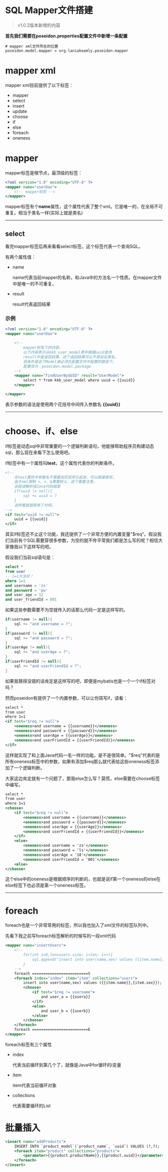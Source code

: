 # SQL Mapper文件搭建

> v1.0.2版本新增的内容

**首先我们需要在poseidon.properties配置文件中新增一条配置**

```properties
# mapper xml文件所在的位置
poseidon.model.mapper = org.laniakeamly.poseidon.mapper
```

# mapper xml

mapper xml目前提供了以下标签：

- mapper
- select
- insert
- update
- choose
- if
- else
- foreach
- oneness

# mapper

mapper标签是根节点，最顶级的标签：

```xml
<?xml version="1.0" encoding="UTF-8" ?>
<mapper name="userDao">
    <!-- mapper标签 -->
</mapper>
```

mapper标签有个**name**属性，这个属性代表了整个xml。它是唯一的，在全局不可重复。相当于类名一样(实际上就是类名)

---

## select

看完mapper标签后再来看看select标签，这个标签代表一个查询SQL。

有两个属性值：

- name
    
    name代表当前mapper的名称，和Java中的方法名一个性质。在mapper文件中是唯一的不可重复。

- result

    result代表返回结果

### 示例

```xml
<?xml version="1.0" encoding="UTF-8" ?>
<mapper name="userDao">

    <!--
        mapper标签下的内容。
        以下内容表示从kkb_user_model表中根据uuid查询
        result中是返回结果，这个返回结果可以不用加全类名。
        但条件是这个Model类必须在配置文件中配置的路径下。
        配置项为：poseidon.model.package
    -->
    <mapper name="findUserByUUID" result="UserModel">
        select * from kkb_user_model where uuid = {{uuid}}
    </mapper>

</mapper>
```

表示参数的语法是使用两个花括号中间传入参数名 **{{uuid}}**

---

# choose、if、else

if标签是动态sql中非常重要的一个逻辑判断语句，他能够帮助程序员构建动态sql，那么现在来看下怎么使用吧。

if标签中有一个属性叫**test**，这个属性代表你的判断条件。

```xml
<!--
    在test属性中参数名不需要加花括号引起来，可以直接填写。
    由于xml限制 <、>、&需要转义，这个需要注意。
    这段话解析成Java代码就是
    if(uuid != null){
        sql += uuid = ?
    }    
    这样看就很简单了对吧。
-->
<if test="uuid != null">
    uuid = {{uuid}}
</if>
```

其实if标签还不止这个功能，我还提供了一个非常方便的内置变量"$req"。假设我们当前有个SQL需要穿很多参数，为空的就不传平常我们都是怎么写的呢？相信大家像我以下这样写的吧。

假设我们当前sql语句是：

```sql
select * 
from user
-- 1=1大法好！
where 1=1
and username = 'zs'
and password = 'pw'
and user_age = 12
and user_friendId = 001
```

如果这些参数需要不为空就传入的话那么代码一定是这样写的。
```java
if(username != null){
    sql += "and username = ?";
}
if(password != null){
    sql += "and password = ?";
}
if(userAge != null){
    sql += "and userAge = ?";
}
if(userFriendId != null){
    sql += "and userFriendId = ?";
}
```
如果我猜得没错的话肯定是这样写的吧，即便是mybatis也是一个一个if标签对吗？

然而poseidon有提供了一个内置参数，可以让你简写if，请看：

```xml
select * 
from user
where 1=1
<if test="$req != null">
    <oneness>and username = {{username}}</oneness>
    <oneness>and password = {{password}}</oneness>
    <oneness>and userAge = {{userAge}}</oneness>
    <oneness>and userFriendId = {{userFriendId}}</oneness>
</if>
```
这样就实现了和上面Java代码一毛一样的功能。是不是很简单。"$req"代表的是所有oneness标签中的参数，如果有添加$req那么就代表给这些oneness标签添加了一个逻辑判断。

大家这边肯定就有一个问题了，那我else怎么写？莫慌，else需要在choose标签中编写。
```xml
select * 
from user
where 1=1
<choose>
    <if test="$req != null">
        <oneness>and username = {{username}}</oneness>
        <oneness>and password = {{password}}</oneness>
        <oneness>and userAge = {{userAge}}</oneness>
        <oneness>and userFriendId = {{userFriendId}}</oneness>
    </if>
    <else>
        <oneness>and username = 'zs'</oneness>
        <oneness>and password = 'ls'</oneness>
        <oneness>and userAge = '18'</oneness>
        <oneness>and userFriendId = '001'</oneness>
    <else>
</choose>
```

这个else中的oneness是根据顺序的判断的，也就是说if第一个oneness的else在else标签下也必须是第一个oneness标签。

---

# foreach

foreach也是一个非常常用的标签，所以我也加入了xml文件的标签队列中。

先看下我之前写foreach标签解析的时候写的一段xml代码
```xml
<mapper name="insertUsers">
    <!--
        for(int i=0,len=users.size; i<len; i++){
            sql.append("insert into user(name,sex) values ({item.name}},{{item.sex}});");
        }
    -->
    foreach =========================S
    <foreach index="index" item="item" collections="users">
        insert into user(name,sex) values ({{item.name}},{item.sex}});
        <choose>
            <if test="$req != username">
                and user_a = {{usera}}
            </if>
            <else>
                and user_b = {{userb}}
            </else>
        </choose>
    </foreach>
    foreach =========================E
</mapper>
```

foreach标签有三个属性

- index

    代表当前循环到第几个了，就像是Java中for循环的i变量

- item

    item代表当前循环对象

- collections

    代表需要循环的List

# 批量插入

```xml
<insert name="addProducts">
    INSERT INTO `product_model`(`product_name`, `uuid`) VALUES (?,?);
    <foreach item="product" collections="products">
        <parameter>{{product.productName}},{{product.uuid}}</parameter>
    </foreach>
</insert>
```